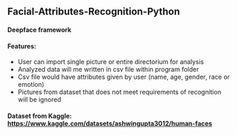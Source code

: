 ## Facial-Attributes-Recognition-Python
#### Deepface framework
#### Features:
* User can import single picture or entire directorium for analysis
* Analyzed data will me written in csv file within program folder
* Csv file would have attributes given by user (name, age, gender, race or emotion)
* Pictures from dataset that does not meet requirements of recognition will be ignored
#### Dataset from Kaggle: https://www.kaggle.com/datasets/ashwingupta3012/human-faces


